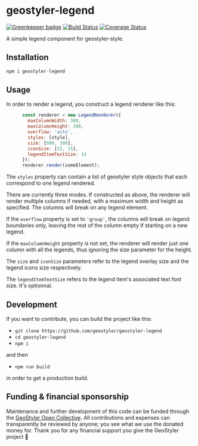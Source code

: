 # geostyler-legend

[![Greenkeeper badge](https://badges.greenkeeper.io/geostyler/geostyler-legend.svg)](https://greenkeeper.io/)
[![Build Status](https://travis-ci.com/geostyler/geostyler-legend.svg?branch=master)](https://travis-ci.com/geostyler/geostyler-legend)
[![Coverage Status](https://coveralls.io/repos/github/geostyler/geostyler-legend/badge.svg?branch=master)](https://coveralls.io/github/geostyler/geostyler-legend?branch=master)

A simple legend component for geostyler-style.


## Installation

```javascript static
npm i geostyler-legend
```

## Usage

In order to render a legend, you construct a legend renderer like this:

```javascript
      const renderer = new LegendRenderer({
        maxColumnWidth: 300,
        maxColumnHeight: 300,
        overflow: 'auto',
        styles: [style],
        size: [600, 300],
        iconSize: [15, 15],
        legendItemTextSize: 14
      });
      renderer.render(someElement);
```

The `styles` property can contain a list of geostyler style objects that
each correspond to one legend rendered.

There are currently three modes. If constructed as above, the renderer will
render multiple columns if needed, with a maximum width and height as specified.
The columns will break on any legend element.

If the `overflow` property is set to `'group'`, the columns will break on
legend boundaries only, leaving the rest of the column empty if starting
on a new legend.

If the `maxColumnHeight` property is not set, the renderer will render just
one column with all the legends, thus ignoring the size parameter for the height.

The `size` and `iconSize` parameters refer to the legend overlay size and the legend icons size respectively.

The `legendItemTextSize` refers to the legend item's associated text font size. It's optionnal.

## Development

If you want to contribute, you can build the project like this:

* `git clone https://github.com/geostyler/geostyler-legend`
* `cd geostyler-legend`
* `npm i`

and then

* `npm run build`

in order to get a production build.

## <a name="funding"></a>Funding & financial sponsorship

Maintenance and further development of this code can be funded through the
[GeoStyler Open Collective](https://opencollective.com/geostyler). All contributions and
expenses can transparently be reviewed by anyone; you see what we use the donated money for.
Thank you for any financial support you give the GeoStyler project 💞


